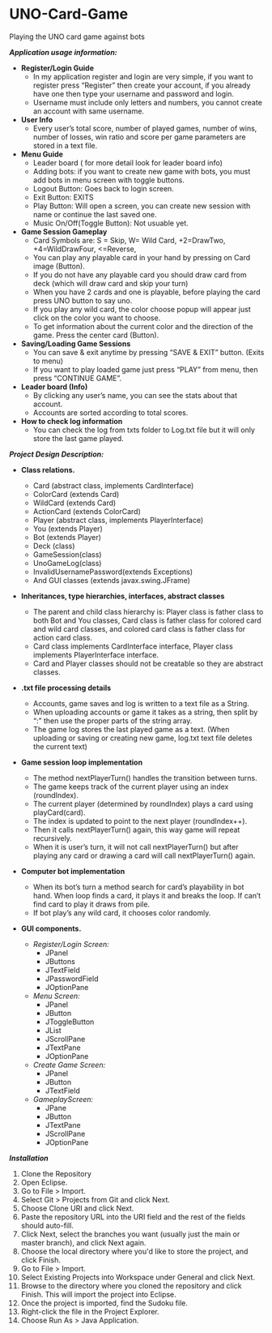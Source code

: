 # UNO-Card-Game
Playing the UNO card game against bots


***Application usage information:***
+ **Register/Login Guide**
  - In my application register and login are very simple, if you want to register press “Register” then create your account, if you already have one then type your username and password and login.
  - Username must include only letters and numbers, you cannot create an account with same username.
+ **User Info**
  - Every user’s total score, number of played games, number of wins, number of losses, win ratio and score per game parameters are stored in a text file.
+ **Menu Guide**
  - Leader board ( for more detail look for leader board info)
  - Adding bots: if you want to create new game with bots, you must add bots in menu screen with toggle buttons.
  - Logout Button: Goes back to login screen.
  - Exit Button: EXITS
  - Play Button: Will open a screen, you can create new session with name or continue the last saved one.
  - Music On/Off(Toggle Button): Not usuable yet.
+ **Game Session Gameplay**
  - Card Symbols are: S = Skip, W= Wild Card, +2=DrawTwo, +4=WildDrawFour, <=Reverse,
  - You can play any playable card in your hand by pressing on Card image (Button).
  - If you do not have any playable card you should draw card from deck (which will draw card and skip your turn)
  - When you have 2 cards and one is playable, before playing the card press UNO button to say uno.
  - If you play any wild card, the color choose popup will appear just click on the color you want to choose.
  - To get information about the current color and the direction of the game. Press the center card (Button).
+ **Saving/Loading Game Sessions**
  - You can save & exit anytime by pressing “SAVE & EXIT” button. (Exits to menu)
  - If you want to play loaded game just press “PLAY” from menu, then press “CONTINUE GAME”.
+ **Leader board (Info)**
  - By clicking any user’s name, you can see the stats about that account.
  - Accounts are sorted according to total scores.
+ **How to check log information**
  - You can check the log from txts folder to Log.txt file but it will only store the last game played.

***Project Design Description:***
+ **Class relations.**
  - Card (abstract class, implements CardInterface)
  - ColorCard (extends Card)
  - WildCard (extends Card)
  - ActionCard (extends ColorCard)
  - Player (abstract class, implements PlayerInterface)
  - You (extends Player)
  - Bot (extends Player)
  - Deck (class)
  - GameSession(class)
  - UnoGameLog(class)
  - InvalidUsernamePassword(extends Exceptions)
  - And GUI classes (extends javax.swing.JFrame)
 
+ **Inheritances, type hierarchies, interfaces, abstract classes**
  - The parent and child class hierarchy is: Player class is father class to both Bot and You classes, Card class is father class for colored card and wild card classes, and colored card class is father class for action card class.
  - Card class implements CardInterface interface, Player class implements PlayerInterface interface.
  - Card and Player classes should not be creatable so they are abstract classes.
 
+ **.txt file processing details**
  - Accounts, game saves and log is written to a text file as a String.
  - When uploading accounts or game it takes as a string, then split by “:” then use the proper parts of the string array.
  - The game log stores the last played game as a text. (When uploading or saving or creating new game, log.txt text file deletes the current text)
 
+ **Game session loop implementation**
  - The method nextPlayerTurn() handles the transition between turns.
  - The game keeps track of the current player using an index (roundIndex).
  - The current player (determined by roundIndex) plays a card using playCard(card).
  - The index is updated to point to the next player (roundIndex++).
  - Then it calls nextPlayerTurn() again, this way game will repeat recursively.
  - When it is user’s turn, it will not call nextPlayerTurn() but after playing any card or drawing a card will call nextPlayerTurn() again.
 
+ **Computer bot implementation**
  - When its bot’s turn a method search for card’s playability in bot hand. When loop finds a card, it plays it and breaks the loop. If can’t find card to play it draws from pile.
  - If bot play’s any wild card, it chooses color randomly.

+ **GUI components.**
  - *Register/Login Screen:*
    * JPanel
    * JButtons
    * JTextField
    * JPasswordField
    * JOptionPane
  - *Menu Screen:*
    * JPanel
    * JButton
    * JToggleButton
    * JList
    * JScrollPane
    * JTextPane
    * JOptionPane
  - *Create Game Screen:*
    * JPanel
    * JButton
    * JTextField
  - *GameplayScreen:*
     * JPane
     * JButton
     * JTextPane
     * JScrollPane
     * JOptionPane

***Installation***
1. Clone the Repository
2. Open Eclipse.
3. Go to File > Import.
4. Select Git > Projects from Git and click Next.
5. Choose Clone URI and click Next.
6. Paste the repository URL into the URI field and the rest of the fields should auto-fill.
7. Click Next, select the branches you want (usually just the main or master branch), and click Next again.
8. Choose the local directory where you'd like to store the project, and click Finish.
9. Go to File > Import.
10. Select Existing Projects into Workspace under General and click Next.
11. Browse to the directory where you cloned the repository and click Finish. This will import the project into Eclipse.
12. Once the project is imported, find the Sudoku file.
13. Right-click the file in the Project Explorer.
14. Choose Run As > Java Application.
